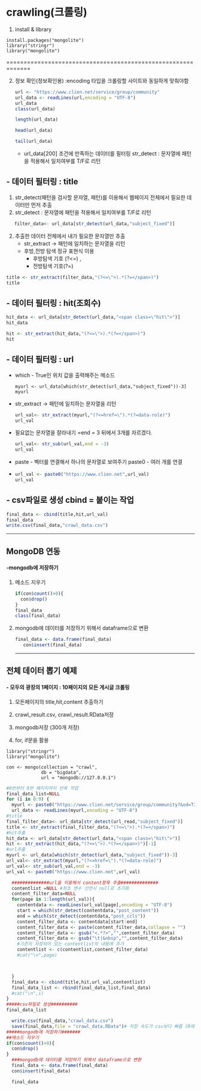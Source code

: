 # crawling(크롤링)

1. install & library

```
install.packages("mongolite")
library("stringr")
library("mongolite")
```

=============================================================

2. 정보 확인(정보확인용) :encoding 타입을 크롤링할 사이트와 동일하게 맞춰야함

   ```R
   url <- "https://www.clien.net/service/group/community"
   url_data <- readLines(url,encoding = "UTF-8")
   url_data
   class(url_data)
   
   length(url_data)
   
   head(url_data)
   
   tail(url_data)
   ```

   * url_data[200]
     조건에 만족하는 데이터를 필터링
     str_detect : 문자열에 패턴을 적용해서 일치여부를 T/F로 리턴



## - 데이터 필터링 : title 

1. str_detect(패턴을 검사할 문자열, 패턴)를 이용해서 웹페이지 전체에서 필요한 데이터만 먼저 추출
2. str_detect : 문자열에 패턴을 적용해서 일치여부를 T/F로 리턴
```R
   filter_data<- url_data[str_detect(url_data,"subject_fixed")]
```

2. 추출한 데이터 전체에서 내가 필요한 문자열만 추출
   * str_extract -> 패턴에 일치하는 문자열을 리턴
   * 후방,전방 탐색 정규 표현식 이용 
     * 후방탐색 기호 (?<=) , 
     * 전방탐색 기호(?=)

```R
title <- str_extract(filter_data,"(?<=\">).*(?=</span>)")
title
```

## - 데이터 필터링 : hit(조회수)

```R
hit_data <- url_data[str_detect(url_data,"<span class=\"hit\">")]
hit_data

hit <- str_extract(hit_data,"(?<=\">).*(?=</span>)")
hit
```

## - 데이터 필터링 : url

* which - True인 위치 값을 출력해주는 메소드

  ```
  myurl <- url_data[which(str_detect(url_data,"subject_fixed"))-3]
  myurl
  ```

* str_extract -> 패턴에 일치하는 문자열을 리턴

  ```R
  url_val<- str_extract(myurl,"(?<=href=\").*(?=data-role)")
  url_val
  ```

* 필요없는 문자열을 잘라내기 =end = 3 뒤에서 3개를 자르겠다.

  ```R
  url_val<- str_sub(url_val,end = -3)
  url_val
  ```

* paste - 벡터를 연결해서 하나의 문자열로 보여주기
  paste0 - 여러 개를 연결

* ```R
  url_val <- paste0("https://www.clien.net",url_val)
  url_val
  ```

## - csv파일로 생성 cbind = 붙이는 작업

```R
final_data <- cbind(title,hit,url_val)
final_data
write.csv(final_data,"crawl_data.csv")
```

---



## MongoDB 연동

#### -mongodb에 저장하기

1. 메소드 지우기

   ```R
   if(con$count()>0){
     con$drop()
   }
   final_data
   class(final_data)
   ```

2. mongodb에 데이터를 저장하기 위해서 dataframe으로 변환

   ```R
   final_data <- data.frame(final_data)
      con$insert(final_data)
   ```

   ---



## 전체 데이터 뽑기 예제

#### - 모두의 광장의 1페이지 : 10페이지의 모든 게시글 크롤링

1. 모든페이지의 title,hit,content 추출하기

2. crawl_result.csv, crawl_result.RData저장

3. mongodb저장 (300개 저장)

4. for, if문을 활용

```
library("stringr")
library("mongolite")

con <- mongo(collection = "crawl",
             db = "bigdata",
             url = "mongodb://127.0.0.1")
```

```R
#0번부터 9번 페이지까지 반복 작업
final_data_list=NULL
for (i in 0:9) {
  myurl <- paste0("https://www.clien.net/service/group/community?&od=T31&po=",i)
  url_data <- readLines(myurl,encoding = "UTF-8") 
#title
final_filter_data<- url_data[str_detect(url_read,"subject_fixed")]
title <- str_extract(final_filter_data,"(?<=\">).*(?=</span>)")
#hit추출
hit_data <- url_data[str_detect(url_data,"<span class=\"hit\">")]
hit <- str_extract(hit_data,"(?<=\">).*(?=</span>)")[-1]
#url추출
myurl <- url_data[which(str_detect(url_data,"subject_fixed"))-3]
url_val<- str_extract(myurl,"(?<=href=\").*(?=data-role)")
url_val<- str_sub(url_val,end = -3)
url_val <- paste0("https://www.clien.net",url_val)

  ##############url을 이용해서 content항목 추출##############
  contentlist =NULL #최초 변수 선언시 null로 초기화
  content_filter_data=NULL
  for(page in 1:length(url_val)){
    contentdata <- readLines(url_val[page],encoding = "UTF-8")
    start = which(str_detect(contentdata,"post_content"))
    end = which(str_detect(contentdata,"post_ccls"))
    content_filter_data <- contentdata[start:end]
	content_filter_data <- paste(content_filter_data,collapse = "")
	content_filter_data <- gsub("<.*?>","",content_filter_data)
	content_filter_data <- gsub("\t|&nbsp","",content_filter_data)
	#기존의 저장되어 있는 contentlist의 내용에 추가
	contentlist <- c(contentlist,content_filter_data)
	#cat("\n",page)



  }
  final_data <- cbind(title,hit,url_val,contentlist)
  final_data_list <- rbind(final_data_list,final_data)
  #cat("\n",i)
}
#####csv파일로 생성##########
final_data_list

  write.csv(final_data,"crawl_data.csv")
  save(final_data,file = "crawl_data.RData")# 저장 속도가 csv보다 빠름 (R에서 사용)
#####mongodb에 저장하기#######
##메소드 지우기
if(con$count()>0){
  con$drop()
}
  ###mongodb에 데이터를 저장하기 위해서 dataframe으로 변환
  final_data <- data.frame(final_data)
  con$insert(final_data)

  final_data
```



